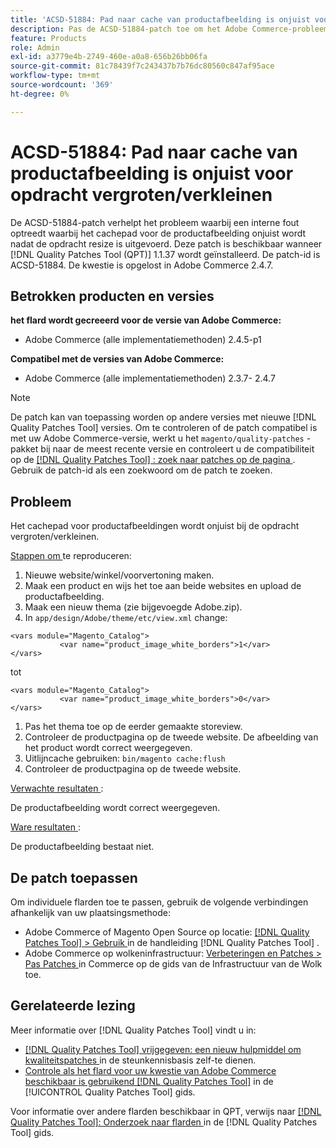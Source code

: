```yaml
---
title: 'ACSD-51884: Pad naar cache van productafbeelding is onjuist voor opdracht vergroten/verkleinen'
description: Pas de ACSD-51884-patch toe om het Adobe Commerce-probleem op te lossen, waarbij het cachepad voor de productafbeelding onjuist wordt nadat de opdracht resize is uitgevoerd.
feature: Products
role: Admin
exl-id: a3779e4b-2749-460e-a0a8-656b26bb06fa
source-git-commit: 81c78439f7c243437b7b76dc80560c847af95ace
workflow-type: tm+mt
source-wordcount: '369'
ht-degree: 0%

---
```


# ACSD-51884: Pad naar cache van productafbeelding is onjuist voor opdracht vergroten/verkleinen

De ACSD-51884-patch verhelpt het probleem waarbij een interne fout optreedt waarbij het cachepad voor de productafbeelding onjuist wordt nadat de opdracht resize is uitgevoerd. Deze patch is beschikbaar wanneer [!DNL Quality Patches Tool (QPT)] 1.1.37 wordt geïnstalleerd. De patch-id is ACSD-51884. De kwestie is opgelost in Adobe Commerce 2.4.7.

## Betrokken producten en versies

**het flard wordt gecreeerd voor de versie van Adobe Commerce:**

* Adobe Commerce (alle implementatiemethoden) 2.4.5-p1

**Compatibel met de versies van Adobe Commerce:**

* Adobe Commerce (alle implementatiemethoden) 2.3.7- 2.4.7

>[!NOTE]
>
>De patch kan van toepassing worden op andere versies met nieuwe [!DNL Quality Patches Tool] versies. Om te controleren of de patch compatibel is met uw Adobe Commerce-versie, werkt u het `magento/quality-patches` -pakket bij naar de meest recente versie en controleert u de compatibiliteit op de [[!DNL Quality Patches Tool] : zoek naar patches op de pagina ](https://experienceleague.adobe.com/tools/commerce-quality-patches/index.html?lang=nl-NL) . Gebruik de patch-id als een zoekwoord om de patch te zoeken.

## Probleem

Het cachepad voor productafbeeldingen wordt onjuist bij de opdracht vergroten/verkleinen.

<u> Stappen om </u> te reproduceren:

1. Nieuwe website/winkel/voorvertoning maken.
1. Maak een product en wijs het toe aan beide websites en upload de productafbeelding.
1. Maak een nieuw thema (zie bijgevoegde Adobe.zip).
1. In `app/design/Adobe/theme/etc/view.xml` change:

```
<vars module="Magento_Catalog">
           <var name="product_image_white_borders">1</var>
</vars>
```

tot

```
<vars module="Magento_Catalog">
           <var name="product_image_white_borders">0</var>
</vars>
```

1. Pas het thema toe op de eerder gemaakte storeview.
1. Controleer de productpagina op de tweede website. De afbeelding van het product wordt correct weergegeven.
1. Uitlijncache gebruiken:
   `bin/magento cache:flush`
1. Controleer de productpagina op de tweede website.

<u> Verwachte resultaten </u>:

De productafbeelding wordt correct weergegeven.

<u> Ware resultaten </u>:

De productafbeelding bestaat niet.

## De patch toepassen

Om individuele flarden toe te passen, gebruik de volgende verbindingen afhankelijk van uw plaatsingsmethode:

* Adobe Commerce of Magento Open Source op locatie: [[!DNL Quality Patches Tool]  > Gebruik ](/help/tools/quality-patches-tool/usage.md) in de handleiding [!DNL Quality Patches Tool] .
* Adobe Commerce op wolkeninfrastructuur: [ Verbeteringen en Patches > Pas Patches ](https://experienceleague.adobe.com/docs/commerce-cloud-service/user-guide/develop/upgrade/apply-patches.html?lang=nl-NL) in Commerce op de gids van de Infrastructuur van de Wolk toe.

## Gerelateerde lezing

Meer informatie over [!DNL Quality Patches Tool] vindt u in:

* [[!DNL Quality Patches Tool]  vrijgegeven: een nieuw hulpmiddel om kwaliteitspatches ](https://experienceleague.adobe.com/nl/docs/commerce-knowledge-base/kb/announcements/commerce-announcements/magento-quality-patches-released-new-tool-to-self-serve-quality-patches) in de steunkennisbasis zelf-te dienen.
* [ Controle als het flard voor uw kwestie van Adobe Commerce beschikbaar is gebruikend  [!DNL Quality Patches Tool]](/help/tools/quality-patches-tool/patches-available-in-qpt/check-patch-for-magento-issue-with-magento-quality-patches.md) in de [!UICONTROL Quality Patches Tool] gids.


Voor informatie over andere flarden beschikbaar in QPT, verwijs naar [[!DNL Quality Patches Tool]: Onderzoek naar flarden ](https://experienceleague.adobe.com/tools/commerce-quality-patches/index.html?lang=nl-NL) in de [!DNL Quality Patches Tool] gids.
